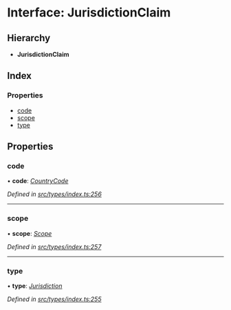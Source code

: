 # Interface: JurisdictionClaim

## Hierarchy

* **JurisdictionClaim**

## Index

### Properties

* [code](jurisdictionclaim.md#code)
* [scope](jurisdictionclaim.md#scope)
* [type](jurisdictionclaim.md#type)

## Properties

###  code

• **code**: *[CountryCode](../enums/countrycode.md)*

*Defined in [src/types/index.ts:256](https://github.com/PolymathNetwork/polymesh-sdk/blob/4f2fd432/src/types/index.ts#L256)*

___

###  scope

• **scope**: *[Scope](scope.md)*

*Defined in [src/types/index.ts:257](https://github.com/PolymathNetwork/polymesh-sdk/blob/4f2fd432/src/types/index.ts#L257)*

___

###  type

• **type**: *[Jurisdiction](../enums/claimtype.md#jurisdiction)*

*Defined in [src/types/index.ts:255](https://github.com/PolymathNetwork/polymesh-sdk/blob/4f2fd432/src/types/index.ts#L255)*

